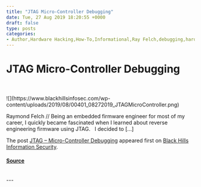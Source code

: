 ```yaml
---
title: "JTAG Micro-Controller Debugging"
date: Tue, 27 Aug 2019 18:20:55 +0000
draft: false
type: posts
categories: 
- Author,Hardware Hacking,How-To,Informational,Ray Felch,debugging,hardware hacking,JTAG,JTAGulator,picocom,Raymond Felch
---
```

# JTAG Micro-Controller Debugging

<br/>

<br/>
![](https://www.blackhillsinfosec.com/wp-content/uploads/2019/08/00401_08272019_JTAGMicroController.png)

Raymond Felch // Being an embedded firmware engineer for most of my career, I quickly became fascinated when I learned about reverse engineering firmware using JTAG.   I decided to \[…\]

The post [JTAG – Micro-Controller Debugging](https://www.blackhillsinfosec.com/jtag-micro-controller-debugging/) appeared first on [Black Hills Information Security](https://www.blackhillsinfosec.com).

#### [Source](https://www.blackhillsinfosec.com/jtag-micro-controller-debugging/)

<br/>
---
